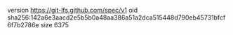 version https://git-lfs.github.com/spec/v1
oid sha256:142a6e3aacd2e5b5b0a48aa386a51a2dca515448d790eb45731bfcf6f7b2786e
size 6375
